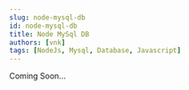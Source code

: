 ```yaml
---
slug: node-mysql-db
id: node-mysql-db
title: Node MySql DB
authors: [vnk]
tags: [NodeJs, Mysql, Database, Javascript]
---
```


Coming Soon...